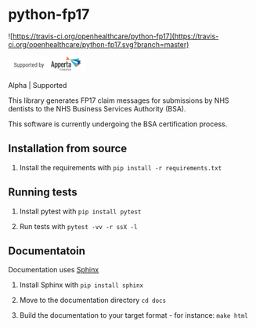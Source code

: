 # python-fp17

![https://travis-ci.org/openhealthcare/python-fp17](https://travis-ci.org/openhealthcare/python-fp17.svg?branch=master)

![supported_by_apperta.png](https://github.com/AppertaFoundation/apperta-image-assets/blob/master/supported_by_apperta.png)

Alpha | Supported

This library generates FP17 claim messages for submissions by NHS dentists to
the NHS Business Services Authority (BSA).

This software is currently undergoing the BSA certification process.

## Installation from source

1. Install the requirements with `pip install -r requirements.txt`


## Running tests

1. Install pytest with `pip install pytest`

1. Run tests with `pytest -vv -r ssX -l`

## Documentatoin

Documentation uses [Sphinx](http://www.sphinx-doc.org/en/master/)

1. Install Sphinx with `pip install sphinx`

1. Move to the documentation directory `cd docs`

1. Build the documentation to your target format - for instance: `make html`
